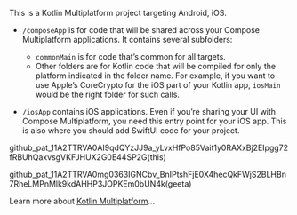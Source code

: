 This is a Kotlin Multiplatform project targeting Android, iOS.

* `/composeApp` is for code that will be shared across your Compose Multiplatform applications.
  It contains several subfolders:
  - `commonMain` is for code that’s common for all targets.
  - Other folders are for Kotlin code that will be compiled for only the platform indicated in the folder name.
    For example, if you want to use Apple’s CoreCrypto for the iOS part of your Kotlin app,
    `iosMain` would be the right folder for such calls.

* `/iosApp` contains iOS applications. Even if you’re sharing your UI with Compose Multiplatform, 
  you need this entry point for your iOS app. This is also where you should add SwiftUI code for your project.


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(this)

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(geeta)

Learn more about [Kotlin Multiplatform](https://www.jetbrains.com/help/kotlin-multiplatform-dev/get-started.html)…